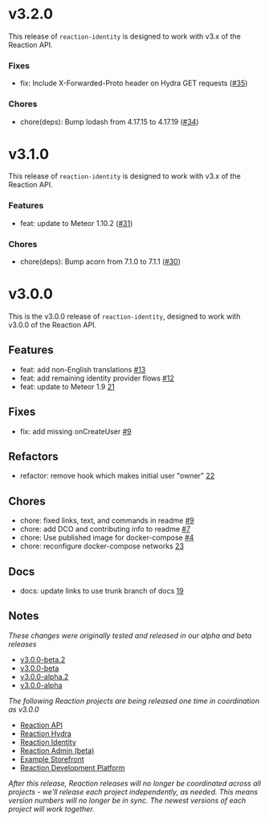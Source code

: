 # v3.2.0

This release of `reaction-identity` is designed to work with v3.x of the Reaction API.

### Fixes

- fix: Include X-Forwarded-Proto header on Hydra GET requests ([#35](http://github.com/reactioncommerce/reaction-identity/pull/35))

### Chores

- chore(deps): Bump lodash from 4.17.15 to 4.17.19 ([#34](http://github.com/reactioncommerce/reaction-identity/pull/34))

# v3.1.0

This release of `reaction-identity` is designed to work with v3.x of the Reaction API.

### Features

- feat: update to Meteor 1.10.2 ([#31](http://github.com/reactioncommerce/reaction-identity/pull/31))

### Chores

- chore(deps): Bump acorn from 7.1.0 to 7.1.1 ([#30](http://github.com/reactioncommerce/reaction-identity/pull/30))

# v3.0.0

This is the v3.0.0 release of `reaction-identity`, designed to work with v3.0.0 of the Reaction API.

## Features

- feat: add non-English translations [#13](https://github.com/reactioncommerce/reaction-identity/pull/13)
- feat: add remaining identity provider flows [#12](https://github.com/reactioncommerce/reaction-identity/pull/12)
- feat: update to Meteor 1.9 [21](https://github.com/reactioncommerce/reaction-identity/pull/21)

## Fixes

- fix: add missing onCreateUser [#9](https://github.com/reactioncommerce/reaction-identity/pull/14)

## Refactors

- refactor: remove hook which makes initial user "owner" [22](https://github.com/reactioncommerce/reaction-identity/pull/22)

## Chores

- chore: fixed links, text, and commands in readme [#9](https://github.com/reactioncommerce/reaction-identity/pull/9)
- chore: add DCO and contributing info to readme [#7](https://github.com/reactioncommerce/reaction-identity/pull/7)
- chore: Use published image for docker-compose [#4](https://github.com/reactioncommerce/reaction-identity/pull/4)
- chore: reconfigure docker-compose networks [23](https://github.com/reactioncommerce/reaction-identity/pull/23)

## Docs

- docs: update links to use trunk branch of docs [19](https://github.com/reactioncommerce/reaction-identity/pull/19)

## Notes

*These changes were originally tested and released in our alpha and beta releases*

- [v3.0.0-beta.2](https://github.com/reactioncommerce/reaction-identity/releases/tag/v3.0.0-beta.2)
- [v3.0.0-beta](https://github.com/reactioncommerce/reaction-identity/releases/tag/v3.0.0-beta)
- [v3.0.0-alpha.2](https://github.com/reactioncommerce/reaction-identity/releases/tag/v3.0.0-alpha.2)
- [v3.0.0-alpha](https://github.com/reactioncommerce/reaction-identity/releases/tag/v3.0.0-alpha)

*The following Reaction projects are being released one time in coordination as v3.0.0*

- [Reaction API](https://github.com/reactioncommerce/reaction)
- [Reaction Hydra](https://github.com/reactioncommerce/reaction-hydra)
- [Reaction Identity](https://github.com/reactioncommerce/reaction-identity)
- [Reaction Admin (beta)](https://github.com/reactioncommerce/reaction-admin)
- [Example Storefront](https://github.com/reactioncommerce/example-storefront)
- [Reaction Development Platform](https://github.com/reactioncommerce/reaction-development-platform)

*After this release, Reaction releases will no longer be coordinated across all projects - we'll release each project independently, as needed. This means version numbers will no longer be in sync. The newest versions of each project will work together.*
